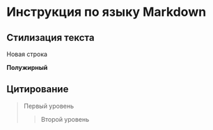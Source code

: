# Инструкция по языку Markdown


## Стилизация текста

Новая строка

**Полужирный**

## Цитирование
> Первый уровень
>> Второй уровень
